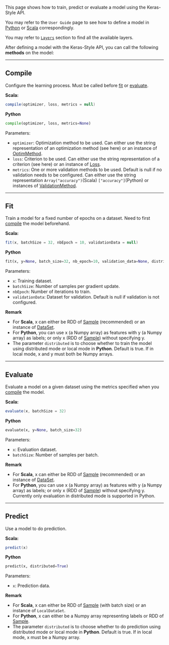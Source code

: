 This page shows how to train, predict or evaluate a model using the Keras-Style API.

You may refer to the `User Guide` page to see how to define a model in [Python](../keras-api-python) or [Scala](../keras-api-scala) correspondingly.

You may refer to [`Layers`](../Layers/core.md) section to find all the available layers.

After defining a model with the Keras-Style API, you can call the following __methods__ on the model:


---
## **Compile**

Configure the learning process. Must be called before [fit](#fit) or [evaluate](#evaluate).

**Scala:**
```scala
compile(optimizer, loss, metrics = null)
```
**Python**
```python
compile(optimizer, loss, metrics=None)
```

Parameters:

* `optimizer`: Optimization method to be used. Can either use the string representation of an optimization method (see here) or an instance of [OptimMethod](../../../APIGuide/Optimizers/Optim-Methods). 
* `loss`: Criterion to be used. Can either use the string representation of a criterion (see here) or an instance of [Loss](../../../APIGuide/Losses).
* `metrics`: One or more validation methods to be used. Default is null if no validation needs to be configured. Can either use the string representation `Array("accuracy")`(Scala) `["accuracy"]`(Python) or instances of [ValidationMethod](../../../APIGuide/Metrics).

---
## **Fit**

Train a model for a fixed number of epochs on a dataset. Need to first [compile](#compile) the model beforehand.

**Scala:**
```scala
fit(x, batchSize = 32, nbEpoch = 10, validationData = null)
```
**Python**
```python
fit(x, y=None, batch_size=32, nb_epoch=10, validation_data=None, distributed=True)
```

Parameters:

* `x`: Training dataset.
* `batchSize`: Number of samples per gradient update.
* `nbEpoch`: Number of iterations to train.
* `validationData`: Dataset for validation. Default is null if validation is not configured.

**Remark**

- For __Scala__, x can either be RDD of [Sample](../../../APIGuide/Data/#sample) (recommended) or an instance of [DataSet](../../../APIGuide/Data/#dataset).
- For __Python__, you can use x (a Numpy array) as features with y (a Numpy array) as labels; or only x (RDD of [Sample](../../../APIGuide/Data/#sample)) without specifying y.
- The parameter `distributed` is to choose whether to train the model using distributed mode or local mode in __Python__. Default is true. If in local mode, x and y must both be Numpy arrays.


---
## **Evaluate**

Evaluate a model on a given dataset using the metrics specified when you [compile](#compile) the model.

**Scala:**
```scala
evaluate(x, batchSize = 32)
```
**Python**
```python
evaluate(x, y=None, batch_size=32)
```

Parameters:

* `x`: Evaluation dataset.
* `batchSize`: Number of samples per batch.

**Remark**

- For __Scala__, x can either be RDD of [Sample](../../../APIGuide/Data/#sample) (recommended) or an instance of [DataSet](../../../APIGuide/Data/#dataset).
- For __Python__, you can use x (a Numpy array) as features with y (a Numpy array) as labels; or only x (RDD of [Sample](../../../APIGuide/Data/#sample)) without specifying y. Currently only evaluation in distributed mode is supported in Python.

---
## **Predict**

Use a model to do prediction.

**Scala:**
```scala
predict(x)
```
**Python**
```python
predict(x, distributed=True)
```

Parameters:

* `x`: Prediction data.

**Remark**

- For __Scala__, x can either be RDD of [Sample](../../../APIGuide/Data/#sample) (with batch size) or an instance of `LocalDataSet`.
- For __Python__, x can either be a Numpy array representing labels or RDD of [Sample](../../../APIGuide/Data/#sample).
- The parameter `distributed` is to choose whether to do prediction using distributed mode or local mode in __Python__. Default is true. If in local mode, x must be a Numpy array.
